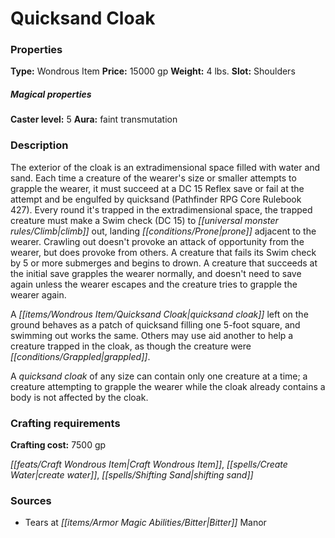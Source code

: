 ﻿---
Title: "Quicksand Cloak"
Type: "Wondrous Item"
Price: "15000 gp"
Weight: "4 lbs."
Slot: "Shoulders"
Caster level: "5"
Aura: "faint transmutation"
Description: |
  "The exterior of the cloak is an extradimensional space filled with water and sand. Each time a creature of the wearer's size or smaller attempts to grapple the wearer, it must succeed at a DC 15 Reflex save or fail at the attempt and be engulfed by quicksand (_Pathfinder RPG Core Rulebook_ 427). Every round it's trapped in the extradimensional space, the trapped creature must make a Swim check (DC 15) to climb out, landing prone adjacent to the wearer. Crawling out doesn't provoke an attack of opportunity from the wearer, but does provoke from others. A creature that fails its Swim check by 5 or more submerges and begins to drown. A creature that succeeds at the initial save grapples the wearer normally, and doesn't need to save again unless the wearer escapes and the creature tries to grapple the wearer again.
  A _quicksand cloak_ left on the ground behaves as a patch of quicksand filling one 5-foot square, and swimming out works the same. Others may use aid another to help a creature trapped in the cloak, as though the creature were grappled.
  A _quicksand cloak_ of any size can contain only one creature at a time; a creature attempting to grapple the wearer while the cloak already contains a body is not affected by the cloak."
Crafting cost: "7500 gp"
Sources: "['Tears at Bitter Manor']"
---

# Quicksand Cloak

### Properties

**Type:** Wondrous Item **Price:** 15000 gp **Weight:** 4 lbs. **Slot:** Shoulders

##### Magical properties

**Caster level:** 5 **Aura:** faint transmutation

### Description

The exterior of the cloak is an extradimensional space filled with water and sand. Each time a creature of the wearer's size or smaller attempts to grapple the wearer, it must succeed at a DC 15 Reflex save or fail at the attempt and be engulfed by quicksand (Pathfinder RPG Core Rulebook 427). Every round it's trapped in the extradimensional space, the trapped creature must make a Swim check (DC 15) to _[[universal monster rules/Climb|climb]]_ out, landing _[[conditions/Prone|prone]]_ adjacent to the wearer. Crawling out doesn't provoke an attack of opportunity from the wearer, but does provoke from others. A creature that fails its Swim check by 5 or more submerges and begins to drown. A creature that succeeds at the initial save grapples the wearer normally, and doesn't need to save again unless the wearer escapes and the creature tries to grapple the wearer again.

A _[[items/Wondrous Item/Quicksand Cloak|quicksand cloak]]_ left on the ground behaves as a patch of quicksand filling one 5-foot square, and swimming out works the same. Others may use aid another to help a creature trapped in the cloak, as though the creature were _[[conditions/Grappled|grappled]]_.

A _quicksand cloak_ of any size can contain only one creature at a time; a creature attempting to grapple the wearer while the cloak already contains a body is not affected by the cloak.

### Crafting requirements

**Crafting cost:** 7500 gp

_[[feats/Craft Wondrous Item|Craft Wondrous Item]]_, _[[spells/Create Water|create water]]_, _[[spells/Shifting Sand|shifting sand]]_

### Sources

* Tears at _[[items/Armor Magic Abilities/Bitter|Bitter]]_ Manor